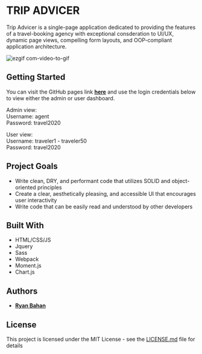 # TRIP ADVICER

Trip Advicer is a single-page application dedicated to providing the features of a travel-booking agency with exceptional consderation to UI/UX, dynamic page views, compelling form layouts, and OOP-compliant application architecture.

![ezgif com-video-to-gif](https://user-images.githubusercontent.com/54119863/75910237-c5d55d80-5e0a-11ea-874c-30ecfcc92bcd.gif)

## Getting Started

You can visit the GitHub pages link **[here](https://ryanbahan.github.io/trip-advicer-v1/)** and use the login credentials below to view either the admin or user dashboard.

Admin view:<br />
Username: agent <br />
Password: travel2020

User view: <br />
Username: traveler1 - traveler50 <br />
Password: travel2020

## Project Goals

* Write clean, DRY, and performant code that utilizes SOLID and object-oriented principles
* Create a clear, aesthetically pleasing, and accessible UI that encourages user interactivity 
* Write code that can be easily read and understood by other developers

## Built With

* HTML/CSS/JS
* Jquery
* Sass
* Webpack
* Moment.js
* Chart.js

## Authors

* **[Ryan Bahan](https://github.com/ryanbahan)**


## License

This project is licensed under the MIT License - see the [LICENSE.md](LICENSE.md) file for details

